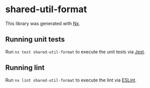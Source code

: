 # shared-util-format

This library was generated with [Nx](https://nx.dev).

## Running unit tests

Run `nx test shared-util-format` to execute the unit tests via [Jest](https://jestjs.io).

## Running lint

Run `nx lint shared-util-format` to execute the lint via [ESLint](https://eslint.org/).
